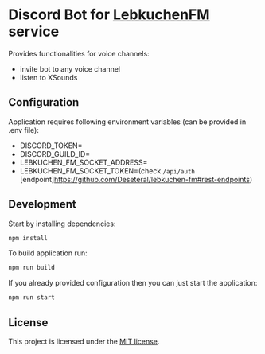 # Discord Bot for [LebkuchenFM](https://github.com/Deseteral/lebkuchen-fm) service

Provides functionalities for voice channels:
 - invite bot to any voice channel
 - listen to XSounds

## Configuration
Application requires following environment variables (can be provided in .env file):
- DISCORD_TOKEN=
- DISCORD_GUILD_ID=
- LEBKUCHEN_FM_SOCKET_ADDRESS=
- LEBKUCHEN_FM_SOCKET_TOKEN=(check `/api/auth` [endpoint]https://github.com/Deseteral/lebkuchen-fm#rest-endpoints)

## Development
Start by installing dependencies:
```sh
npm install
```

To build application run:
```sh
npm run build
```

If you already provided configuration then you can just start the application:
```sh
npm run start
```

## License
This project is licensed under the [MIT license](LICENSE.md).